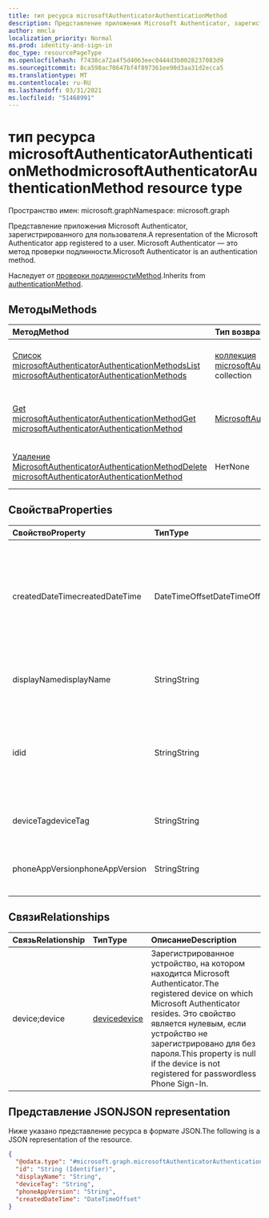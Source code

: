 ```yaml
---
title: тип ресурса microsoftAuthenticatorAuthenticationMethod
description: Представление приложения Microsoft Authenticator, зарегистрированного для пользователя. Microsoft Authenticator — это метод проверки подлинности.
author: mmcla
localization_priority: Normal
ms.prod: identity-and-sign-in
doc_type: resourcePageType
ms.openlocfilehash: f7438ca72a4f5d4063eec0444d3b0028237083d9
ms.sourcegitcommit: 8ca598ac70647bf4f897361ee90d3aa31d2ecca5
ms.translationtype: MT
ms.contentlocale: ru-RU
ms.lasthandoff: 03/31/2021
ms.locfileid: "51468991"
---
```

# <a name="microsoftauthenticatorauthenticationmethod-resource-type"></a><span data-ttu-id="87318-104">тип ресурса microsoftAuthenticatorAuthenticationMethod</span><span class="sxs-lookup"><span data-stu-id="87318-104">microsoftAuthenticatorAuthenticationMethod resource type</span></span>

<span data-ttu-id="87318-105">Пространство имен: microsoft.graph</span><span class="sxs-lookup"><span data-stu-id="87318-105">Namespace: microsoft.graph</span></span>

<span data-ttu-id="87318-106">Представление приложения Microsoft Authenticator, зарегистрированного для пользователя.</span><span class="sxs-lookup"><span data-stu-id="87318-106">A representation of the Microsoft Authenticator app registered to a user.</span></span> <span data-ttu-id="87318-107">Microsoft Authenticator — это метод проверки подлинности.</span><span class="sxs-lookup"><span data-stu-id="87318-107">Microsoft Authenticator is an authentication method.</span></span>

<span data-ttu-id="87318-108">Наследует от [проверки подлинностиMethod](../resources/authenticationmethod.md).</span><span class="sxs-lookup"><span data-stu-id="87318-108">Inherits from [authenticationMethod](../resources/authenticationmethod.md).</span></span>

## <a name="methods"></a><span data-ttu-id="87318-109">Методы</span><span class="sxs-lookup"><span data-stu-id="87318-109">Methods</span></span>
|<span data-ttu-id="87318-110">Метод</span><span class="sxs-lookup"><span data-stu-id="87318-110">Method</span></span>|<span data-ttu-id="87318-111">Тип возвращаемых данных</span><span class="sxs-lookup"><span data-stu-id="87318-111">Return type</span></span>|<span data-ttu-id="87318-112">Описание</span><span class="sxs-lookup"><span data-stu-id="87318-112">Description</span></span>|
|:---|:---|:---|
|[<span data-ttu-id="87318-113">Список microsoftAuthenticatorAuthenticationMethods</span><span class="sxs-lookup"><span data-stu-id="87318-113">List microsoftAuthenticatorAuthenticationMethods</span></span>](../api/microsoftauthenticatorauthenticationmethod-list.md)|<span data-ttu-id="87318-114">[коллекция microsoftAuthenticatorAuthenticationMethod](../resources/microsoftauthenticatorauthenticationmethod.md)</span><span class="sxs-lookup"><span data-stu-id="87318-114">[microsoftAuthenticatorAuthenticationMethod](../resources/microsoftauthenticatorauthenticationmethod.md) collection</span></span>|<span data-ttu-id="87318-115">Получите список объектов [MicrosoftAuthenticatorAuthenticationMethod](../resources/microsoftauthenticatorauthenticationmethod.md) и их свойств.</span><span class="sxs-lookup"><span data-stu-id="87318-115">Get a list of the [microsoftAuthenticatorAuthenticationMethod](../resources/microsoftauthenticatorauthenticationmethod.md) objects and their properties.</span></span>|
|[<span data-ttu-id="87318-116">Get microsoftAuthenticatorAuthenticationMethod</span><span class="sxs-lookup"><span data-stu-id="87318-116">Get microsoftAuthenticatorAuthenticationMethod</span></span>](../api/microsoftauthenticatorauthenticationmethod-get.md)|[<span data-ttu-id="87318-117">MicrosoftAuthenticatorAuthenticationMethod</span><span class="sxs-lookup"><span data-stu-id="87318-117">microsoftAuthenticatorAuthenticationMethod</span></span>](../resources/microsoftauthenticatorauthenticationmethod.md)|<span data-ttu-id="87318-118">Ознакомьтесь с свойствами и отношениями объекта [MicrosoftAuthenticatorAuthenticationMethod.](../resources/microsoftauthenticatorauthenticationmethod.md)</span><span class="sxs-lookup"><span data-stu-id="87318-118">Read the properties and relationships of a [microsoftAuthenticatorAuthenticationMethod](../resources/microsoftauthenticatorauthenticationmethod.md) object.</span></span>|
|[<span data-ttu-id="87318-119">Удаление MicrosoftAuthenticatorAuthenticationMethod</span><span class="sxs-lookup"><span data-stu-id="87318-119">Delete microsoftAuthenticatorAuthenticationMethod</span></span>](../api/microsoftauthenticatorauthenticationmethod-delete.md)|<span data-ttu-id="87318-120">Нет</span><span class="sxs-lookup"><span data-stu-id="87318-120">None</span></span>|<span data-ttu-id="87318-121">Удаляет объект [MicrosoftAuthenticatorAuthenticationMethod.](../resources/microsoftauthenticatorauthenticationmethod.md)</span><span class="sxs-lookup"><span data-stu-id="87318-121">Deletes a [microsoftAuthenticatorAuthenticationMethod](../resources/microsoftauthenticatorauthenticationmethod.md) object.</span></span>|

## <a name="properties"></a><span data-ttu-id="87318-122">Свойства</span><span class="sxs-lookup"><span data-stu-id="87318-122">Properties</span></span>
|<span data-ttu-id="87318-123">Свойство</span><span class="sxs-lookup"><span data-stu-id="87318-123">Property</span></span>|<span data-ttu-id="87318-124">Тип</span><span class="sxs-lookup"><span data-stu-id="87318-124">Type</span></span>|<span data-ttu-id="87318-125">Описание</span><span class="sxs-lookup"><span data-stu-id="87318-125">Description</span></span>|
|:---|:---|:---|
|<span data-ttu-id="87318-126">createdDateTime</span><span class="sxs-lookup"><span data-stu-id="87318-126">createdDateTime</span></span>|<span data-ttu-id="87318-127">DateTimeOffset</span><span class="sxs-lookup"><span data-stu-id="87318-127">DateTimeOffset</span></span>|<span data-ttu-id="87318-128">Дата и время регистрации этого приложения.</span><span class="sxs-lookup"><span data-stu-id="87318-128">The date and time that this app was registered.</span></span> <span data-ttu-id="87318-129">Это свойство является нулевым, если устройство не зарегистрировано для без пароля.</span><span class="sxs-lookup"><span data-stu-id="87318-129">This property is null if the device is not registered for passwordless Phone Sign-In.</span></span>|
|<span data-ttu-id="87318-130">displayName</span><span class="sxs-lookup"><span data-stu-id="87318-130">displayName</span></span>|<span data-ttu-id="87318-131">String</span><span class="sxs-lookup"><span data-stu-id="87318-131">String</span></span>|<span data-ttu-id="87318-132">Имя устройства, на котором зарегистрировано это приложение.</span><span class="sxs-lookup"><span data-stu-id="87318-132">The name of the device on which this app is registered.</span></span>|
|<span data-ttu-id="87318-133">id</span><span class="sxs-lookup"><span data-stu-id="87318-133">id</span></span>|<span data-ttu-id="87318-134">String</span><span class="sxs-lookup"><span data-stu-id="87318-134">String</span></span>|<span data-ttu-id="87318-135">Уникальный идентификатор для этого метода проверки подлинности.</span><span class="sxs-lookup"><span data-stu-id="87318-135">A unique identifier for this authentication method.</span></span> <span data-ttu-id="87318-136">Унаследованный от [проверки подлинностиMethod](../resources/authenticationmethod.md)</span><span class="sxs-lookup"><span data-stu-id="87318-136">Inherited from [authenticationMethod](../resources/authenticationmethod.md)</span></span>|
|<span data-ttu-id="87318-137">deviceTag</span><span class="sxs-lookup"><span data-stu-id="87318-137">deviceTag</span></span>|<span data-ttu-id="87318-138">String</span><span class="sxs-lookup"><span data-stu-id="87318-138">String</span></span>|<span data-ttu-id="87318-139">Теги, содержащие метаданные приложений.</span><span class="sxs-lookup"><span data-stu-id="87318-139">Tags containing app metadata.</span></span>|
|<span data-ttu-id="87318-140">phoneAppVersion</span><span class="sxs-lookup"><span data-stu-id="87318-140">phoneAppVersion</span></span>|<span data-ttu-id="87318-141">String</span><span class="sxs-lookup"><span data-stu-id="87318-141">String</span></span>|<span data-ttu-id="87318-142">Числовая версия этого экземпляра приложения Authenticator.</span><span class="sxs-lookup"><span data-stu-id="87318-142">Numerical version of this instance of the Authenticator app.</span></span>|

## <a name="relationships"></a><span data-ttu-id="87318-143">Связи</span><span class="sxs-lookup"><span data-stu-id="87318-143">Relationships</span></span>
|<span data-ttu-id="87318-144">Связь</span><span class="sxs-lookup"><span data-stu-id="87318-144">Relationship</span></span>|<span data-ttu-id="87318-145">Тип</span><span class="sxs-lookup"><span data-stu-id="87318-145">Type</span></span>|<span data-ttu-id="87318-146">Описание</span><span class="sxs-lookup"><span data-stu-id="87318-146">Description</span></span>|
|:---|:---|:---|
|<span data-ttu-id="87318-147">device;</span><span class="sxs-lookup"><span data-stu-id="87318-147">device</span></span>|[<span data-ttu-id="87318-148">device</span><span class="sxs-lookup"><span data-stu-id="87318-148">device</span></span>](../resources/device.md)|<span data-ttu-id="87318-149">Зарегистрированное устройство, на котором находится Microsoft Authenticator.</span><span class="sxs-lookup"><span data-stu-id="87318-149">The registered device on which Microsoft Authenticator resides.</span></span> <span data-ttu-id="87318-150">Это свойство является нулевым, если устройство не зарегистрировано для без пароля.</span><span class="sxs-lookup"><span data-stu-id="87318-150">This property is null if the device is not registered for passwordless Phone Sign-In.</span></span>|

## <a name="json-representation"></a><span data-ttu-id="87318-151">Представление JSON</span><span class="sxs-lookup"><span data-stu-id="87318-151">JSON representation</span></span>
<span data-ttu-id="87318-152">Ниже указано представление ресурса в формате JSON.</span><span class="sxs-lookup"><span data-stu-id="87318-152">The following is a JSON representation of the resource.</span></span>
<!-- {
  "blockType": "resource",
  "keyProperty": "id",
  "@odata.type": "microsoft.graph.microsoftAuthenticatorAuthenticationMethod",
  "baseType": "microsoft.graph.authenticationMethod",
  "openType": false
}
-->
``` json
{
  "@odata.type": "#microsoft.graph.microsoftAuthenticatorAuthenticationMethod",
  "id": "String (Identifier)",
  "displayName": "String",
  "deviceTag": "String",
  "phoneAppVersion": "String",
  "createdDateTime": "DateTimeOffset"
}
```
